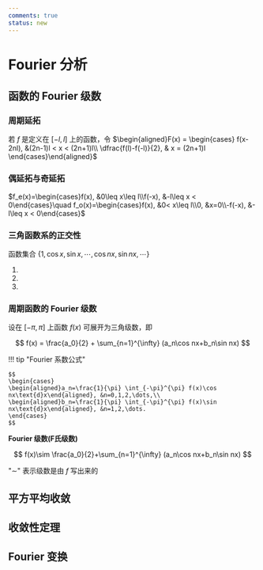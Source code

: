```yaml
---
comments: true
status: new
---
```


# Fourier 分析

## 函数的 Fourier 级数

### 周期延拓

若 $f$ 是定义在 $[-l,l]$ 上的函数，令 $\begin{aligned}F(x) = 
\begin{cases}
f(x-2nl), &(2n-1)l < x < (2n+1)l\\
\dfrac{f(l)-f(-l)}{2}, & x = (2n+1)l
\end{cases}\end{aligned}$

### 偶延拓与奇延拓

$f_e(x)=\begin{cases}f(x), &0\leq x\leq l\\f(-x), &-l\leq x < 0\end{cases}\quad f_o(x)=\begin{cases}f(x), &0< x\leq l\\0, &x=0\\-f(-x), &-l\leq x < 0\end{cases}$

### 三角函数系的正交性

函数集合 $\{1, \cos x,\sin x, \cdots ,\cos nx,\sin nx ,\cdots\}$

1. 

2. 

3. 

### 周期函数的 Fourier 级数

设在 $[-\pi, \pi]$ 上函数 $f(x)$ 可展开为三角级数，即

$$
f(x) = \frac{a_0}{2} + \sum_{n=1}^{\infty} (a_n\cos nx+b_n\sin nx)
$$

!!! tip "Fourier 系数公式"

	$$
	\begin{cases}
	\begin{aligned}a_n=\frac{1}{\pi} \int_{-\pi}^{\pi} f(x)\cos nx\text{d}x\end{aligned}, &n=0,1,2,\dots,\\
	\begin{aligned}b_n=\frac{1}{\pi} \int_{-\pi}^{\pi} f(x)\sin nx\text{d}x\end{aligned}, &n=1,2,\dots.
	\end{cases}
	$$

**Fourier 级数(F氏级数)**

$$
f(x)\sim \frac{a_0}{2}+\sum_{n=1}^{\infty} (a_n\cos nx+b_n\sin nx)
$$

"$\sim$" 表示级数是由 $f$ 写出来的

## 平方平均收敛

## 收敛性定理

## Fourier 变换

